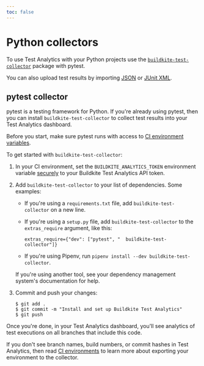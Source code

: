 ```yaml
---
toc: false
---
```


# Python collectors

To use Test Analytics with your Python projects use the [`buildkite-test-collector`](https://pypi.org/project/buildkite-test-collector/) package with pytest.

You can also upload test results by importing [JSON](/docs/test-analytics/importing-json) or [JUnit XML](/docs/test-analytics/importing-junit-xml).

## pytest collector

pytest is a testing framework for Python.
If you're already using pytest, then you can install `buildkite-test-collector` to collect test results into your Test Analytics dashboard.

Before you start, make sure pytest runs with access to [CI environment variables](/docs/test-analytics/ci-environments).

To get started with `buildkite-test-collector`:

1. In your CI environment, set the `BUILDKITE_ANALYTICS_TOKEN` environment variable [securely](/docs/pipelines/security/managing-secrets) to your Buildkite Test Analytics API token.

1. Add `buildkite-test-collector` to your list of dependencies. Some examples:

    <ul>
      <li>
          <p>If you're using a <code>requirements.txt</code> file, add
          <code>buildkite-test-collector</code> on a new line.</p>
      </li>
      <li>
          <p>
          If you're using a <code>setup.py</code> file, add
          <code>buildkite-test-collector</code> to the
          <code>extras_require</code> argument, like this:
          </p>
          <pre><code>extras_require={&quot;dev&quot;: [&quot;pytest&quot;, &quot;  buildkite-test-collector&quot;]}</code></pre>
      </li>
      <li>
          <p>If you're using Pipenv, run
          <code>pipenv install --dev buildkite-test-collector</code>.</p>
      </li>
    </ul>
    <p>
    If you're using another tool, see your dependency management system's
    documentation for help.
    </p>

1. Commit and push your changes:

    ```shell
    $ git add .
    $ git commit -m "Install and set up Buildkite Test Analytics"
    $ git push
    ```

Once you're done, in your Test Analytics dashboard, you'll see analytics of test executions on all branches that include this code.

If you don't see branch names, build numbers, or commit hashes in Test Analytics, then read [CI environments](/docs/test-analytics/ci-environments) to learn more about exporting your environment to the collector.
